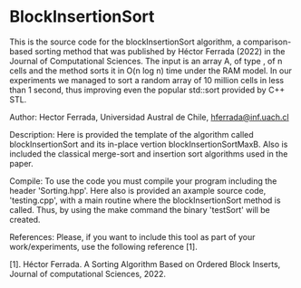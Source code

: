 # BlockInsertionSort
This is the source code for the blockInsertionSort algorithm, a comparison-based sorting method that was published by Héctor Ferrada (2022) in the Journal of Computational Sciences.
The input is an array A, of type <T>, of n cells and the method sorts it in O(n log n) time under the RAM model. In our experiments we managed to sort a random array of 10 million cells in less than 1 second, thus improving even the popular std::sort provided by C++ STL.

Author: 
	Hector Ferrada, Universidad Austral de Chile, hferrada@inf.uach.cl

Description:
  Here is provided the template of the algorithm called blockInsertionSort and its in-place vertion blockInsertionSortMaxB.
  Also is included the classical merge-sort and insertion sort algorithms used in the paper.

Compile:
	To use the code you must compile your program including the header 'Sorting.hpp'.
	Here also is provided an axample source code, 'testing.cpp', with a main routine where the blockInsertionSort method
  is called. Thus, by using the make command the binary 'testSort' will be created.
	
References:
	Please, if you want to include this tool as part of your work/experiments, use the following reference [1].

[1]. Héctor Ferrada. A Sorting Algorithm Based on Ordered Block Inserts,
Journal of computational Sciences, 2022.
